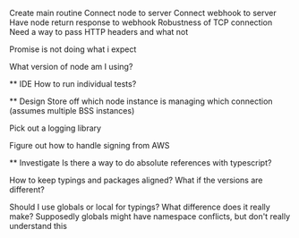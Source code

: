 Create main routine
Connect node to server
Connect webhook to server
Have node return response to webhook
Robustness of TCP connection
Need a way to pass HTTP headers and what not

Promise is not doing what i expect

What version of node am I using?

** IDE
How to run individual tests?

** Design
Store off which node instance is managing which connection (assumes multiple BSS instances)

Pick out a logging library

Figure out how to handle signing from AWS


** Investigate
Is there a way to do absolute references with typescript?

How to keep typings and packages aligned? What if the versions are different?

Should I use globals or local for typings? What difference does it really make?
    Supposedly globals might have namespace conflicts, but don't really understand this